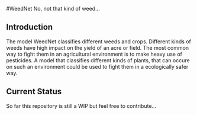 #WeedNet
No, not that kind of weed...
## Introduction
The model WeedNet classifies different weeds and crops. Different kinds of weeds have high impact on the yield of an acre or field. The most common way to fight them in an agricultural environment is to make heavy use of pesticides. A model that classifies different kinds of plants, that can occure on such an environment could be used to fight them in a ecologically safer way. 
## Current Status
So far this repository is still a WIP but feel free to contribute...

